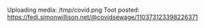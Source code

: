 Uploading media: /tmp/covid.png
Toot posted: https://fedi.simonwillison.net/@covidsewage/110373123398226371
